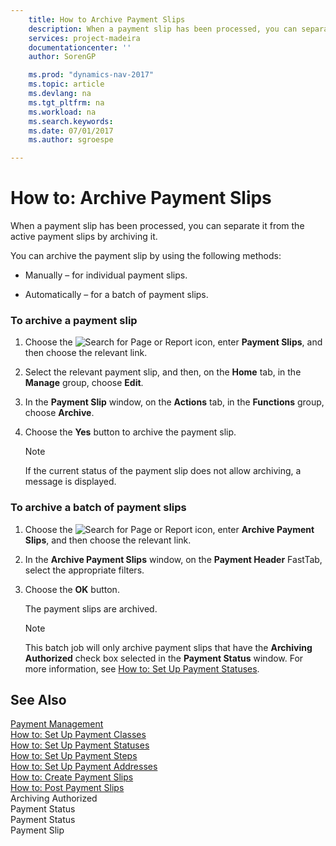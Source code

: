 ```yaml
---
    title: How to Archive Payment Slips 
    description: When a payment slip has been processed, you can separate it from the active payment slips by archiving it.
    services: project-madeira
    documentationcenter: ''
    author: SorenGP

    ms.prod: "dynamics-nav-2017"
    ms.topic: article
    ms.devlang: na
    ms.tgt_pltfrm: na
    ms.workload: na
    ms.search.keywords:
    ms.date: 07/01/2017
    ms.author: sgroespe

---
```

# How to: Archive Payment Slips
When a payment slip has been processed, you can separate it from the active payment slips by archiving it.  
  
 You can archive the payment slip by using the following methods:  
  
-   Manually – for individual payment slips.  
  
-   Automatically – for a batch of payment slips.  
  
### To archive a payment slip  
  
1.  Choose the ![Search for Page or Report](media/ui-search/search_small.png "Search for Page or Report icon") icon, enter **Payment Slips**, and then choose the relevant link.  
  
2.  Select the relevant payment slip, and then, on the **Home** tab, in the **Manage** group, choose **Edit**.  
  
3.  In the **Payment Slip** window, on the **Actions** tab, in the **Functions** group, choose **Archive**.  
  
4.  Choose the **Yes** button to archive the payment slip.  
  
    > [!NOTE]  
    >  If the current status of the payment slip does not allow archiving, a message is displayed.  
  
### To archive a batch of payment slips  
  
1.  Choose the ![Search for Page or Report](media/ui-search/search_small.png "Search for Page or Report icon") icon, enter **Archive Payment Slips**, and then choose the relevant link.  
  
2.  In the **Archive Payment Slips** window, on the **Payment Header** FastTab, select the appropriate filters.  
  
3.  Choose the **OK** button.  
  
     The payment slips are archived.  
  
    > [!NOTE]  
    >  This batch job will only archive payment slips that have the **Archiving Authorized** check box selected in the **Payment Status** window. For more information, see [How to: Set Up Payment Statuses](how-to-set-up-payment-statuses.md).  
  
## See Also  
 [Payment Management](payment-management.md)   
 [How to: Set Up Payment Classes](how-to-set-up-payment-classes.md)   
 [How to: Set Up Payment Statuses](how-to-set-up-payment-statuses.md)   
 [How to: Set Up Payment Steps](how-to-set-up-payment-steps.md)   
 [How to: Set Up Payment Addresses](how-to-set-up-payment-addresses.md)   
 [How to: Create Payment Slips](how-to-create-payment-slips.md)   
 [How to: Post Payment Slips](how-to-post-payment-slips.md)   
 Archiving Authorized   
 Payment Status   
 Payment Status   
 Payment Slip